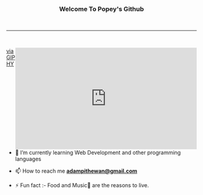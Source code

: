 <a name="readme-top"></a>

<div align="center">
<!--   <img src="My Logo white.png" alt="logo" width="140"  height="auto" /> -->
<!--   <br/> -->

  <h3><b>Welcome To Popey's Github</b></h3><br/>
  <hr>
  <br/>

</div>

<p><iframe align="right" src="https://giphy.com/embed/RbDKaczqWovIugyJmW" width="480" height="270" frameBorder="0" class="giphy-embed" allowFullScreen></iframe><p><a href="https://giphy.com/gifs/looneytunesworldofmayhem-world-of-mayhem-looney-tunes-ltwom-RbDKaczqWovIugyJmW">via GIPHY</a></p></p>

- 🌱 I’m currently learning Web Development and other programming languages

- 📫 How to reach me **adampithewan@gmail.com**

- ⚡ Fun fact :- Food and Music🎵 are the reasons to live.

<br>
